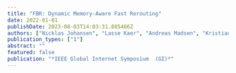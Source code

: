```yaml
---
title: "FBR: Dynamic Memory-Aware Fast Rerouting"
date: 2022-01-01
publishDate: 2023-08-03T14:03:31.885466Z
authors: ["Nicklas Johansen", "Lasse Kaer", "Andreas Madsen", "Kristian Nielsen", "Stefan Schmid", "Jiri Srba", "Rasmus Tollund"]
publication_types: ["1"]
abstract: ""
featured: false
publication: "*IEEE Global Internet Symposium  (GI)*"
---
```


